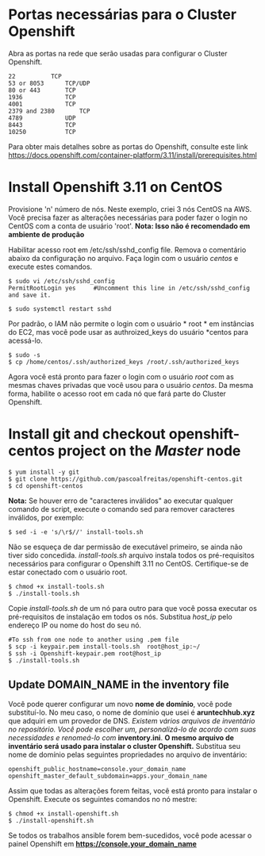 # Portas necessárias para o Cluster Openshift

Abra as portas na rede que serão usadas para configurar o Cluster Openshift.
```
22 			TCP
53 or 8053		TCP/UDP
80 or 443		TCP
1936			TCP
4001			TCP
2379 and 2380		TCP
4789			UDP
8443			TCP
10250			TCP
```
Para obter mais detalhes sobre as portas do Openshift, consulte este link https://docs.openshift.com/container-platform/3.11/install/prerequisites.html


# Install Openshift 3.11 on CentOS
Provisione 'n' número de nós. Neste exemplo, criei 3 nós CentOS na AWS. Você precisa fazer as alterações necessárias para poder fazer o login no CentOS com a conta de usuário 'root'.
**Nota: Isso não é recomendado em ambiente de produção**

Habilitar acesso root em /etc/ssh/sshd_config file. Remova o comentário abaixo da configuração no arquivo. Faça login com o usuário *centos* e execute estes comandos.

```
$ sudo vi /etc/ssh/sshd_config
PermitRootLogin yes    	#Uncomment this line in /etc/ssh/sshd_config and save it.
	 
$ sudo systemctl restart sshd
```

Por padrão, o IAM não permite o login com o usuário * root * em instâncias do EC2, mas você pode usar as authroized_keys do usuário *centos  para acessá-lo.

```
$ sudo -s
$ cp /home/centos/.ssh/authorized_keys /root/.ssh/authorized_keys
```

Agora você está pronto para fazer o login com o usuário *root* com as mesmas chaves privadas que você usou para o usuário *centos*. Da mesma forma, habilite o acesso root em cada nó que fará parte do Cluster Openshift.

# Install git and checkout openshift-centos project on the *Master* node

```
$ yum install -y git
$ git clone https://github.com/pascoalfreitas/openshift-centos.git
$ cd openshift-centos
```

**Nota:** Se houver erro de "caracteres inválidos" ao executar qualquer comando de script, execute o comando sed para remover caracteres inválidos, por exemplo:
```
$ sed -i -e 's/\r$//' install-tools.sh
```


Não se esqueça de dar permissão de executável primeiro, se ainda não tiver sido concedida.
*install-tools.sh* arquivo instala todos os pré-requisitos necessários para configurar o Openshift 3.11 no CentOS. Certifique-se de estar conectado com o usuário root.

```
$ chmod +x install-tools.sh
$ ./install-tools.sh
```

Copie *install-tools.sh* de um nó para outro para que você possa executar os pré-requisitos de instalação em todos os nós. Substitua *host_ip* pelo endereço IP ou nome do host do seu nó.
```
#To ssh from one node to another using .pem file
$ scp -i keypair.pem install-tools.sh  root@host_ip:~/
$ ssh -i Openshift-keypair.pem root@host_ip
$ ./install-tools.sh
```


## Update DOMAIN_NAME in the inventory file

Você pode querer configurar um novo **nome de domínio**, você pode substituí-lo. No meu caso, o nome de domínio que usei é **aruntechhub.xyz** que adquiri em um provedor de DNS.
*Existem vários arquivos de inventário no repositório. Você pode escolher um, personalizá-lo de acordo com suas necessidades e renomeá-lo com* **inventory.ini**. 
**O mesmo arquivo de inventário será usado para instalar o cluster Openshift.** 
Substitua seu nome de domínio pelas seguintes propriedades no arquivo de inventário:
```
openshift_public_hostname=console.your_domain_name
openshift_master_default_subdomain=apps.your_domain_name
```

Assim que todas as alterações forem feitas, você está pronto para instalar o Openshift. Execute os seguintes comandos no nó mestre:
```
$ chmod +x install-openshift.sh
$ ./install-openshift.sh
```

Se todos os trabalhos ansible forem bem-sucedidos, você pode acessar o painel Openshift em **https://console.your_domain_name**
